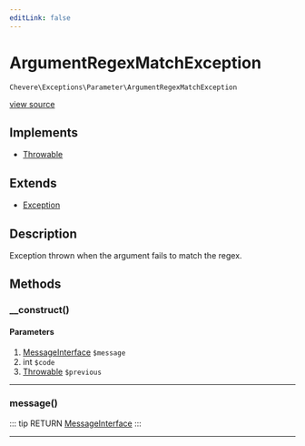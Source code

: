 ```yaml
---
editLink: false
---
```


# ArgumentRegexMatchException

`Chevere\Exceptions\Parameter\ArgumentRegexMatchException`

[view source](https://github.com/chevere/chevere/blob/master/exceptions/Parameter/ArgumentRegexMatchException.php)

## Implements

- [Throwable](https://www.php.net/manual/class.throwable)

## Extends

- [Exception](../Core/Exception.md)

## Description

Exception thrown when the argument fails to match the regex.

## Methods

### __construct()

#### Parameters

1. [MessageInterface](../../Interfaces/Message/MessageInterface.md) `$message`
2. int `$code`
3. [Throwable](https://www.php.net/manual/class.throwable) `$previous`

---

### message()

::: tip RETURN
[MessageInterface](../../Interfaces/Message/MessageInterface.md)
:::

---
